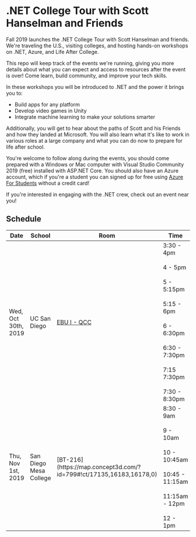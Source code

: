 # .NET College Tour with Scott Hanselman and Friends
Fall 2019 launches the .NET College Tour with Scott Hanselman and friends. We're traveling the U.S., visiting colleges, and hosting hands-on workshops on .NET, Azure, and Life After College. 

This repo will keep track of the events we're running, giving you more details about what you can expect and access to resources after the event is over! Come learn, build community, and improve your tech skills. 

In these workshops you will be introduced to .NET and the power it brings you to:
- Build apps for any platform
- Develop video games in Unity
- Integrate machine learning to make your solutions smarter

Additionally, you will get to hear about the paths of Scott and his Friends and how they landed at Microsoft. You will also learn what it's like to work in various roles at a large company and what you can do now to prepare for life after school. 

You're welcome to follow along during the events, you should come prepared with a Windows or Mac computer with Visual Studio Community 2019 (free) installed with ASP.NET Core. You should also have an Azure account, which if you're a student you can signed up for free using [Azure For Students](https://azure.microsoft.com/en-us/free/students/) without a credit card!

If you're interested in engaging with the .NET crew, check out an event near you!

## Schedule

<table>
<thead>
<tr>
<th>Date</th>
<th>School</th>
<th>Room</th>
<th>Time</th>
<th>Activity</th>
</tr>
</thead>
<tbody>
<tr>
<td>Wed, Oct 30th, 2019</td>
<td>UC San Diego</td>
<td><a href="http://jacobsschool.ucsd.edu/about/map.sfe" rel="nofollow">EBU I - QCC</a></td>
<td>3:30 - 4pm<br><br>4 - 5pm<br><br>5 - 5:15pm<br><br>5:15 - 6pm<br><br>6 - 6:30pm<br><br> 6:30 - 7:30pm<br><br>7:15  7:30pm<br><br> 7:30 - 8:30pm</td>
<td>Introduction<br><br><a href="Build%20a%20Web%20App%20with%20.NET">Meet .NET and Build an App</a><br><br>Break<br><br><a href="/Xamarin%20and%20Unity">Unity and .NET</a><br><br><a href="https://forms.microsoft.com/Pages/ResponsePage.aspx?id=v4j5cvGGr0GRqy180BHbR02oMiz5Te5NtYjOFpXUHVFUOUtXNlgyWlpPNDlXSlBPWjVTRUlXUTBTSy4u" rel="nofollow">Survey</a> then Dinner<br><br><a href="/ML%20with%20.NET">ML with .NET</a><br><br>Break<br><br><a href="/Life%20After%20School">Life After School</a></td>
</tr>
<tr>
<td>Thu, Nov 1st, 2019</td>
<td>San Diego Mesa College</td>
<td>[BT-216](https://map.concept3d.com/?id=799#!ct/17135,16183,16178,0)</td>
<td>8:30 - 9am<br><br>9 - 10am<br><br>10 - 10:45am<br><br>10:45 - 11:15am<br><br>11:15am - 12pm<br><br>12 - 1pm</td>
<td>Introduction<br><br><a href="/Build%20a%20Web%20App%20with%20.NET">Meet .NET and Build an App</a><br><br><a href="/Xamarin%20and%20Unity">Unity and .NET</a><br><br><a href="https://forms.microsoft.com/Pages/ResponsePage.aspx?id=v4j5cvGGr0GRqy180BHbR02oMiz5Te5NtYjOFpXUHVFUOUtXNlgyWlpPNDlXSlBPWjVTRUlXUTBTSy4u" rel="nofollow">Survey</a> then Lunch<br><br><a href="/ML%20with%20.NET">ML with .NET</a><br><br><a href="/Life%20After%20School">Life After School</a></td>
</tr>
</tbody>
</table>
